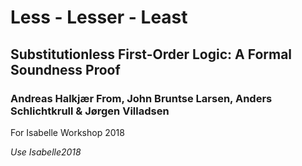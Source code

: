 # Less - Lesser - Least

## Substitutionless First-Order Logic: A Formal Soundness Proof

### Andreas Halkjær From, John Bruntse Larsen, Anders Schlichtkrull & Jørgen Villadsen

For Isabelle Workshop 2018

*Use Isabelle2018*
